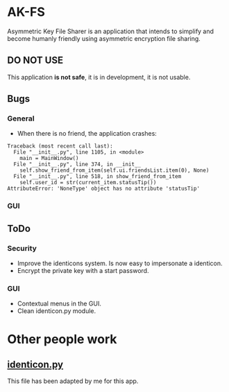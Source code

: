 # AK-FS

Asymmetric Key File Sharer is an application that intends to simplify and become humanly friendly using asymmetric encryption file sharing.

## **DO NOT USE**

This application **is not safe**, it is in development, it is not usable.

## Bugs

### General
* When there is no friend, the application crashes:
```
Traceback (most recent call last):
  File "__init__.py", line 1105, in <module>
    main = MainWindow()
  File "__init__.py", line 374, in __init__
    self.show_friend_from_item(self.ui.friendsList.item(0), None)
  File "__init__.py", line 518, in show_friend_from_item
    self.user_id = str(current_item.statusTip())
AttributeError: 'NoneType' object has no attribute 'statusTip'
```

### GUI


## ToDo

### Security
* Improve the identicons system. Is now easy to impersonate a identicon.
* Encrypt the private key with a start password.

### GUI
* Contextual menus in the GUI.
* Clean identicon.py module.

# Other people work

## [identicon.py](https://github.com/TarasKuzyo/identicon-generator "TarasKuzyo's identicon-generator")
This file has been adapted by me for this app.